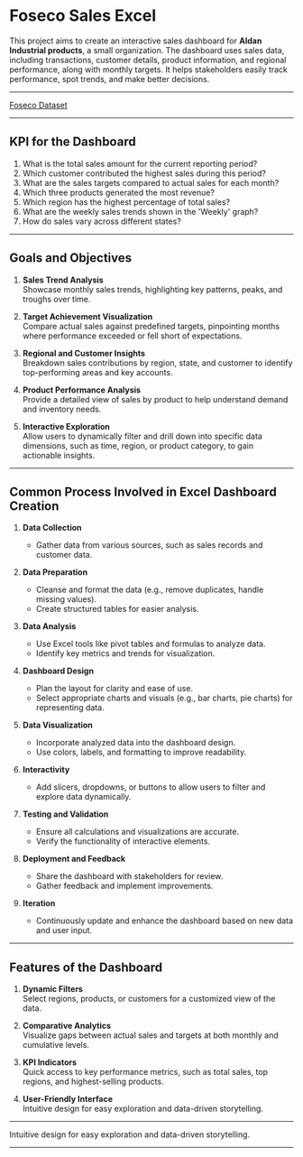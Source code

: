 # Foseco Sales Excel 


This project aims to create an interactive sales dashboard for **Aldan Industrial products**, a small organization. 
The dashboard uses sales data, including transactions, customer details, product information, and regional performance, along with monthly targets. It helps stakeholders easily track performance, spot trends, and make better decisions.

---

[Foseco Dataset](https://drive.google.com/file/d/1MrRWkBxqK924qclJvaEKH3gOwKt1E7KB/view?usp=drive_link)

---

## KPI for the Dashboard

1. What is the total sales amount for the current reporting period?  
2. Which customer contributed the highest sales during this period?  
3. What are the sales targets compared to actual sales for each month?  
4. Which three products generated the most revenue?  
5. Which region has the highest percentage of total sales?  
6. What are the weekly sales trends shown in the 'Weekly' graph?  
7. How do sales vary across different states?  

---

## Goals and Objectives

1. **Sales Trend Analysis**  
   Showcase monthly sales trends, highlighting key patterns, peaks, and troughs over time.

2. **Target Achievement Visualization**  
   Compare actual sales against predefined targets, pinpointing months where performance exceeded or fell short of expectations.

3. **Regional and Customer Insights**  
   Breakdown sales contributions by region, state, and customer to identify top-performing areas and key accounts.

4. **Product Performance Analysis**  
   Provide a detailed view of sales by product to help understand demand and inventory needs.

5. **Interactive Exploration**  
   Allow users to dynamically filter and drill down into specific data dimensions, such as time, region, or product category, to gain actionable insights.

---

## Common Process Involved in Excel Dashboard Creation

1. **Data Collection**  
   - Gather data from various sources, such as sales records and customer data.

2. **Data Preparation**  
   - Cleanse and format the data (e.g., remove duplicates, handle missing values).  
   - Create structured tables for easier analysis.

3. **Data Analysis**  
   - Use Excel tools like pivot tables and formulas to analyze data.  
   - Identify key metrics and trends for visualization.

4. **Dashboard Design**  
   - Plan the layout for clarity and ease of use.  
   - Select appropriate charts and visuals (e.g., bar charts, pie charts) for representing data.

5. **Data Visualization**  
   - Incorporate analyzed data into the dashboard design.  
   - Use colors, labels, and formatting to improve readability.

6. **Interactivity**  
   - Add slicers, dropdowns, or buttons to allow users to filter and explore data dynamically.

7. **Testing and Validation**  
   - Ensure all calculations and visualizations are accurate.  
   - Verify the functionality of interactive elements.

8. **Deployment and Feedback**  
   - Share the dashboard with stakeholders for review.  
   - Gather feedback and implement improvements.

9. **Iteration**  
   - Continuously update and enhance the dashboard based on new data and user input.

---



## Features of the Dashboard

1. **Dynamic Filters**  
   Select regions, products, or customers for a customized view of the data.

2. **Comparative Analytics**  
   Visualize gaps between actual sales and targets at both monthly and cumulative levels.

3. **KPI Indicators**  
   Quick access to key performance metrics, such as total sales, top regions, and highest-selling products.

4. **User-Friendly Interface**  
   Intuitive design for easy exploration and data-driven storytelling.

---

   Intuitive design for easy exploration and data-driven storytelling.

---
